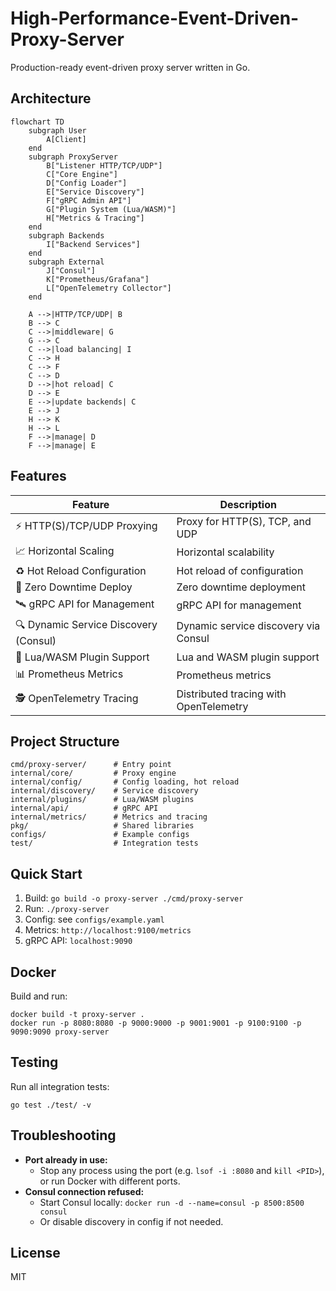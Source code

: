 # High-Performance-Event-Driven-Proxy-Server

Production-ready event-driven proxy server written in Go.

## Architecture

```mermaid
flowchart TD
    subgraph User
        A[Client]
    end
    subgraph ProxyServer
        B["Listener HTTP/TCP/UDP"]
        C["Core Engine"]
        D["Config Loader"]
        E["Service Discovery"]
        F["gRPC Admin API"]
        G["Plugin System (Lua/WASM)"]
        H["Metrics & Tracing"]
    end
    subgraph Backends
        I["Backend Services"]
    end
    subgraph External
        J["Consul"]
        K["Prometheus/Grafana"]
        L["OpenTelemetry Collector"]
    end

    A -->|HTTP/TCP/UDP| B
    B --> C
    C -->|middleware| G
    G --> C
    C -->|load balancing| I
    C --> H
    C --> F
    C --> D
    D -->|hot reload| C
    D --> E
    E -->|update backends| C
    E --> J
    H --> K
    H --> L
    F -->|manage| D
    F -->|manage| E
```

## Features

| Feature                                 | Description                                   |
|-----------------------------------------|-----------------------------------------------|
| ⚡ HTTP(S)/TCP/UDP Proxying             | Proxy for HTTP(S), TCP, and UDP               |
| 📈 Horizontal Scaling                   | Horizontal scalability                        |
| ♻️ Hot Reload Configuration             | Hot reload of configuration                   |
| 🚦 Zero Downtime Deploy                 | Zero downtime deployment                      |
| 🛰️ gRPC API for Management              | gRPC API for management                       |
| 🔍 Dynamic Service Discovery (Consul)   | Dynamic service discovery via Consul          |
| 🧩 Lua/WASM Plugin Support              | Lua and WASM plugin support                   |
| 📊 Prometheus Metrics                   | Prometheus metrics                            |
| 🕵️ OpenTelemetry Tracing                | Distributed tracing with OpenTelemetry        |

## Project Structure
```
cmd/proxy-server/      # Entry point
internal/core/         # Proxy engine
internal/config/       # Config loading, hot reload
internal/discovery/    # Service discovery
internal/plugins/      # Lua/WASM plugins
internal/api/          # gRPC API
internal/metrics/      # Metrics and tracing
pkg/                   # Shared libraries
configs/               # Example configs
test/                  # Integration tests
```

## Quick Start
1. Build: `go build -o proxy-server ./cmd/proxy-server`
2. Run: `./proxy-server`
3. Config: see `configs/example.yaml`
4. Metrics: `http://localhost:9100/metrics`
5. gRPC API: `localhost:9090`

## Docker
Build and run:
```
docker build -t proxy-server .
docker run -p 8080:8080 -p 9000:9000 -p 9001:9001 -p 9100:9100 -p 9090:9090 proxy-server
```

## Testing
Run all integration tests:
```
go test ./test/ -v
```

## Troubleshooting
- **Port already in use:**
  - Stop any process using the port (e.g. `lsof -i :8080` and `kill <PID>`), or run Docker with different ports.
- **Consul connection refused:**
  - Start Consul locally: `docker run -d --name=consul -p 8500:8500 consul`
  - Or disable discovery in config if not needed.

## License
MIT 